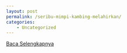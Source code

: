```yaml
---
layout: post
permalink: /seribu-mimpi-kambing-melahirkan/
categories:
    - Uncategorized
---
```


[Baca Selengkapnya](/10)